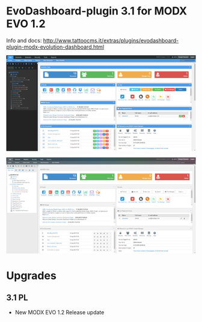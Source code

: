 EvoDashboard-plugin 3.1 for MODX EVO 1.2
===================
Info and docs: http://www.tattoocms.it/extras/plugins/evodashboard-plugin-modx-evolution-dashboard.html

![evodashboard](https://github.com/Nicola1971/training-materials/blob/master/Images/evodash31-flat.png)

![evodashboard](https://github.com/Nicola1971/training-materials/blob/master/Images/evodash31-re2.png)



# Upgrades

## 3.1 PL

* New MODX EVO 1.2 Release update


